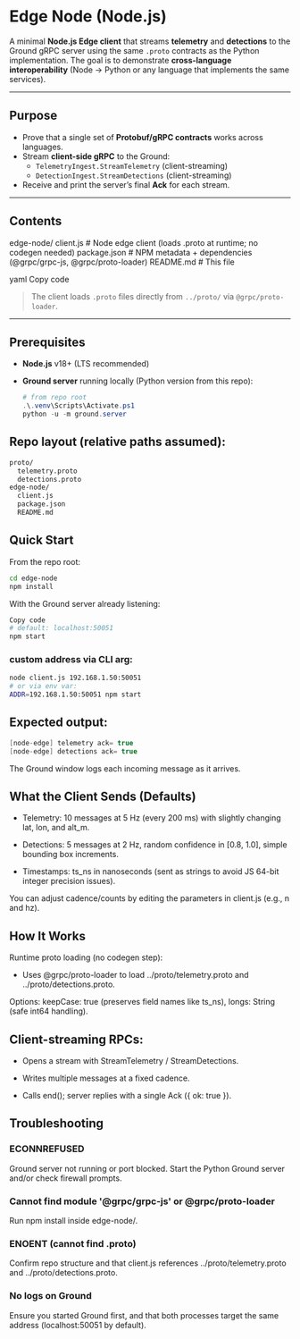 # Edge Node (Node.js)

A minimal **Node.js Edge client** that streams **telemetry** and **detections** to the Ground gRPC server using the same `.proto` contracts as the Python implementation. The goal is to demonstrate **cross-language interoperability** (Node → Python or any language that implements the same services).

---

## Purpose

- Prove that a single set of **Protobuf/gRPC contracts** works across languages.
- Stream **client-side gRPC** to the Ground:
  - `TelemetryIngest.StreamTelemetry` (client-streaming)
  - `DetectionIngest.StreamDetections` (client-streaming)
- Receive and print the server’s final **Ack** for each stream.

---

## Contents

edge-node/
client.js # Node edge client (loads .proto at runtime; no codegen needed)
package.json # NPM metadata + dependencies (@grpc/grpc-js, @grpc/proto-loader)
README.md # This file

yaml
Copy code

> The client loads `.proto` files directly from `../proto/` via `@grpc/proto-loader`.

---

## Prerequisites

- **Node.js** v18+ (LTS recommended)
- **Ground server** running locally (Python version from this repo):
  
  ```powershell
  # from repo root
  .\.venv\Scripts\Activate.ps1
  python -u -m ground.server
  ```

## Repo layout (relative paths assumed):

```txt
proto/
  telemetry.proto
  detections.proto
edge-node/
  client.js
  package.json
  README.md
```

## Quick Start

From the repo root:

```bash
cd edge-node
npm install
```

With the Ground server already listening:

```bash
Copy code
# default: localhost:50051
npm start
```

### custom address via CLI arg:

```bash
node client.js 192.168.1.50:50051
# or via env var:
ADDR=192.168.1.50:50051 npm start
```


## Expected output:

```csharp
[node-edge] telemetry ack= true
[node-edge] detections ack= true
```

The Ground window logs each incoming message as it arrives.

## What the Client Sends (Defaults)

- Telemetry: 10 messages at 5 Hz (every 200 ms) with slightly changing lat, lon, and alt_m.

- Detections: 5 messages at 2 Hz, random confidence in [0.8, 1.0], simple bounding box increments.

- Timestamps: ts_ns in nanoseconds (sent as strings to avoid JS 64-bit integer precision issues).

You can adjust cadence/counts by editing the parameters in client.js (e.g., n and hz).

## How It Works

Runtime proto loading (no codegen step):

- Uses @grpc/proto-loader to load ../proto/telemetry.proto and ../proto/detections.proto.

Options: keepCase: true (preserves field names like ts_ns), longs: String (safe int64 handling).

## Client-streaming RPCs:

- Opens a stream with StreamTelemetry / StreamDetections.

- Writes multiple messages at a fixed cadence.

- Calls end(); server replies with a single Ack ({ ok: true }).

## Troubleshooting

### ECONNREFUSED

Ground server not running or port blocked. Start the Python Ground server and/or check firewall prompts.

### Cannot find module '@grpc/grpc-js' or @grpc/proto-loader

Run npm install inside edge-node/.

### ENOENT (cannot find .proto)

Confirm repo structure and that client.js references ../proto/telemetry.proto and ../proto/detections.proto.

### No logs on Ground

Ensure you started Ground first, and that both processes target the same address (localhost:50051 by default).
